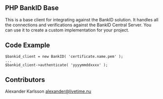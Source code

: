 ## PHP BankID Base

This is a base client for integrating against the BankID solution. It handles all the connections and verifications against the BankID Central Server. You can use it to create a custom implementation for your project.

## Code Example

```
$bankid_client = new BankID( 'certificate.name.pem' );
...
$bankid_client->authenticate( 'yyyymmddxxxx' );
```

## Contributors

Alexander Karlsson <alexander@livetime.nu>